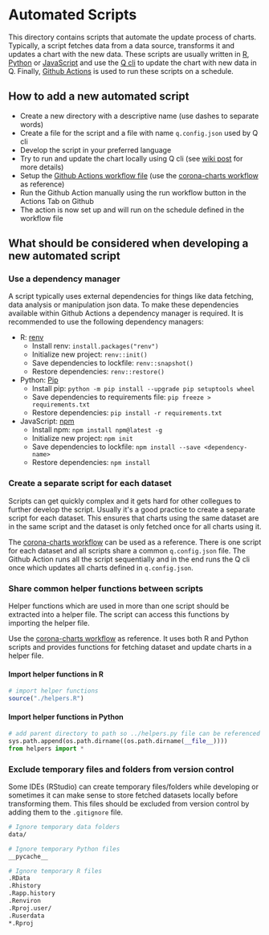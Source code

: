 # Automated Scripts

This directory contains scripts that automate the update process of charts. Typically, a script fetches data from a data source, transforms it and updates a chart with the new data. These scripts are usually written in [R](https://www.r-project.org/), [Python](https://www.python.org/) or [JavaScript](https://nodejs.org/) and use the [Q cli](https://github.com/nzzdev/q-cli) to update the chart with new data in Q. Finally, [Github Actions](https://github.com/features/actions) is used to run these scripts on a schedule.

## How to add a new automated script

- Create a new directory with a descriptive name (use dashes to separate words)
- Create a file for the script and a file with name `q.config.json` used by Q cli
- Develop the script in your preferred language
- Try to run and update the chart locally using Q cli (see [wiki post](https://wiki.nzzmg.ch/confluence/pages/viewpage.action?spaceKey=RED&title=Q+Grafiken+automatisiert+aktualisieren) for more details)
- Setup the [Github Actions workflow file](https://docs.github.com/en/actions/quickstart) (use the [corona-charts workflow](../.github/workflows/corona-charts.yml) as reference)
- Run the Github Action manually using the run workflow button in the Actions Tab on Github
- The action is now set up and will run on the schedule defined in the workflow file

## What should be considered when developing a new automated script

### Use a dependency manager

A script typically uses external dependencies for things like data fetching, data analysis or manipulation json data. To make these dependencies available within Github Actions a dependency manager is required. It is recommended to use the following dependency managers:

- R: [renv](https://rstudio.github.io/renv/articles/renv.html)
  - Install renv: `install.packages("renv")`
  - Initialize new project: `renv::init()`
  - Save dependencies to lockfile: `renv::snapshot()`
  - Restore dependencies: `renv::restore()`
- Python: [Pip](https://pip.pypa.io/en/stable/installing/)
  - Install pip: `python -m pip install --upgrade pip setuptools wheel`
  - Save dependencies to requirements file: `pip freeze > requirements.txt`
  - Restore dependencies: `pip install -r requirements.txt`
- JavaScript: [npm](https://www.npmjs.com/get-npm)
  - Install npm: `npm install npm@latest -g`
  - Initialize new project: `npm init`
  - Save dependencies to lockfile: `npm install --save <dependency-name>`
  - Restore dependencies: `npm install`

### Create a separate script for each dataset

Scripts can get quickly complex and it gets hard for other collegues to further develop the script. Usually it's a good practice to create a separate script for each dataset. This ensures that charts using the same dataset are in the same script and the dataset is only fetched once for all charts using it.

The [corona-charts workflow](./corona-charts) can be used as a reference. There is one script for each dataset and all scripts share a common `q.config.json` file. The Github Action runs all the script sequentially and in the end runs the Q cli once which updates all charts defined in `q.config.json`.

### Share common helper functions between scripts

Helper functions which are used in more than one script should be extracted into a helper file. The script can access this functions by importing the helper file.

Use the [corona-charts workflow](./corona-charts/helpers.R) as reference. It uses both R and Python scripts and provides functions for fetching dataset and update charts in a helper file.

#### Import helper functions in R

```R
# import helper functions
source("./helpers.R")
```

#### Import helper functions in Python

```Python
# add parent directory to path so ../helpers.py file can be referenced
sys.path.append(os.path.dirname((os.path.dirname(__file__))))
from helpers import *
```

### Exclude temporary files and folders from version control

Some IDEs (RStudio) can create temporary files/folders while developing or sometimes it can make sense to store fetched datasets locally before transforming them. This files should be excluded from version control by adding them to the `.gitignore` file.

```bash
# Ignore temporary data folders
data/

# Ignore temporary Python files
__pycache__

# Ignore temporary R files
.RData
.Rhistory
.Rapp.history
.Renviron
.Rproj.user/
.Ruserdata
*.Rproj
```
